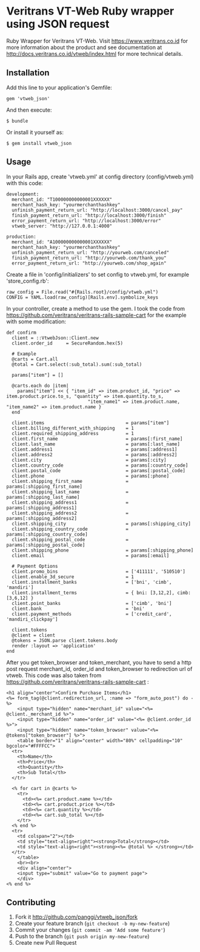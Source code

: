 # Veritrans VT-Web Ruby wrapper using JSON request

Ruby Wrapper for Veritrans VT-Web. Visit https://www.veritrans.co.id for more information about the product and see documentation at http://docs.veritrans.co.id/vtweb/index.html for more technical details.

## Installation

Add this line to your application's Gemfile:

    gem 'vtweb_json'

And then execute:

    $ bundle

Or install it yourself as:

    $ gem install vtweb_json

## Usage

In your Rails app, create 'vtweb.yml' at config directory (config/vtweb.yml) with this code:

    development:
      merchant_id: "T100000000000001XXXXXX"
      merchant_hash_key: "yourmerchanthashkey"
      unfinish_payment_return_url: "http://localhost:3000/cancel_pay"
      finish_payment_return_url: "http://localhost:3000/finish"
      error_payment_return_url: "http://localhost:3000/error"
      vtweb_server: "http://127.0.0.1:4000"

    production:
      merchant_id: "A100000000000001XXXXXX"
      merchant_hash_key: "yourmerchanthashkey"
      unfinish_payment_return_url: "http://yourweb.com/canceled"
      finish_payment_return_url: "http://yourweb.com/thank_you"
      error_payment_return_url: "http://yourweb.com/shop_again"
      
Create a file in 'config/initializers' to set config to vtweb.yml, for example 'store_config.rb':
    
    raw_config = File.read("#{Rails.root}/config/vtweb.yml")
    CONFIG = YAML.load(raw_config)[Rails.env].symbolize_keys
 
      
In your controller, create a method to use the gem. I took the code from https://github.com/veritrans/veritrans-rails-sample-cart for the example with some modification:

    def confirm
      client = ::VtwebJson::Client.new
      client.order_id     = SecureRandom.hex(5)

      # Example 
      @carts = Cart.all
      @total = Cart.select(:sub_total).sum(:sub_total)
  
      params["item"] = []    

      @carts.each do |item|
        params["item"] << { "item_id" => item.product_id, "price" => item.product.price.to_s, "quantity" => item.quantity.to_s, 
                                  "item_name1" => item.product.name, "item_name2" => item.product.name }
      end
  
      client.items    							= params["item"]
      client.billing_different_with_shipping 	= 1
      client.required_shipping_address 			= 1
      client.first_name    						= params[:first_name]
      client.last_name     						= params[:last_name]
      client.address1      						= params[:address1]
      client.address2      						= params[:address2]
      client.city          						= params[:city]
      client.country_code  						= params[:country_code]
      client.postal_code   						= params[:postal_code]
      client.phone         						= params[:phone]    
      client.shipping_first_name    			= params[:shipping_first_name]
      client.shipping_last_name     			= params[:shipping_last_name]
      client.shipping_address1      			= params[:shipping_address1]
      client.shipping_address2      			= params[:shipping_address2]
      client.shipping_city          			= params[:shipping_city]
      client.shipping_country_code  			= params[:shipping_country_code]
      client.shipping_postal_code   			= params[:shipping_postal_code]
      client.shipping_phone         			= params[:shipping_phone]  
      client.email 							    = params[:email] 
  
      # Payment Options
      client.promo_bins             			= ['411111', '510510']    
      client.enable_3d_secure      				= 1
      client.installment_banks      			= ['bni', 'cimb', 'mandiri']
      client.installment_terms      			= { bni: [3,12,2], cimb: [3,6,12] }
      client.point_banks            			= ['cimb', 'bni']
      client.bank                   			= 'bni'
      client.payment_methods        			= ['credit_card', 'mandiri_clickpay']

      client.tokens
      @client = client
      @tokens = JSON.parse client.tokens.body
      render :layout => 'application'
    end
    
After you get token_browser and token_merchant, you have to send a http post request merchant_id, order_id and token_browser to redirection url of vtweb. This code was also taken from https://github.com/veritrans/veritrans-rails-sample-cart :

    <h1 align="center">Confirm Purchase Items</h1>
    <%= form_tag(@client.redirection_url, :name => "form_auto_post") do -%>
    	<input type="hidden" name="merchant_id" value="<%= @client._merchant_id %>"> 
    	<input type="hidden" name="order_id" value="<%= @client.order_id %>">
    	<input type="hidden" name="token_browser" value="<%= @tokens["token_browser"] %>">
    	<table border="1" align="center" width="80%" cellpadding="10" bgcolor="#FFFFCC">
      <tr>
        <th>Name</th>
        <th>Price</th>
        <th>Quantity</th>
        <th>Sub Total</th>    
      </tr>
      
      <% for cart in @carts %>
        <tr>
          <td><%= cart.product.name %></td>
          <td><%= cart.product.price %></td>
          <td><%= cart.quantity %></td>
          <td><%= cart.sub_total %></td>
        </tr>    
      <% end %>  
      <tr>
      	<td colspan="2"></td>
      	<td style="text-align=right"><strong>Total</strong></td>
      	<td style="text-align=right"><strong><%= @total %> </strong></td>
      </tr>
    	</table>
    	<br><br>
    	<div align="center">
    	<input type="submit" value="Go to payment page">
    	</div>
    <% end %>

## Contributing

1. Fork it http://github.com/panggi/vtweb_json/fork 
2. Create your feature branch (`git checkout -b my-new-feature`)
3. Commit your changes (`git commit -am 'Add some feature'`)
4. Push to the branch (`git push origin my-new-feature`)
5. Create new Pull Request
